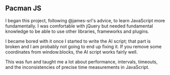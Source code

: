 ## Pacman JS

I began this project, following @james-srl's advice, to learn JavaScript more fundamentally. I was comfortable with jQuery but needed fundamental knowledge to be able to use other libraries, frameworks and plugins.

I became bored with it once I started to write the AI script; that part is broken and I am probably not going to end up fixing it. If you remove some coordinates from window.blocks, the AI script works fairly well.

This was fun and taught me a lot about performance, intervals, timeouts, and the inconsistencies of precise time measurements in JavaScript.

